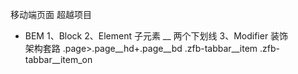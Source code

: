 移动端页面 超越项目
  - BEM 
  1、Block 
  2、Element 子元素 __ 两个下划线
  3、Modifier 装饰  
  架构套路
  .page>.page__hd+.page__bd
  .zfb-tabbar__item
    .zfb-tabbar__item_on